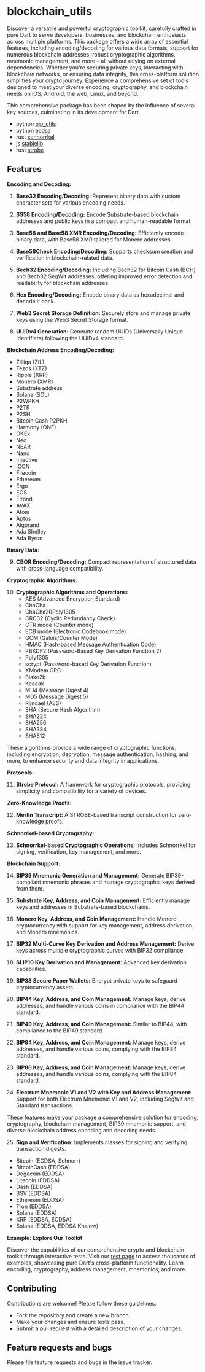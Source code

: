 # blockchain_utils

Discover a versatile and powerful cryptographic toolkit, carefully crafted in pure Dart to serve developers, businesses, and blockchain enthusiasts across multiple platforms. This package offers a wide array of essential features, including encoding/decoding for various data formats, support for numerous blockchain addresses, robust cryptographic algorithms, mnemonic management, and more – all without relying on external dependencies. Whether you're securing private keys, interacting with blockchain networks, or ensuring data integrity, this cross-platform solution simplifies your crypto journey. Experience a comprehensive set of tools designed to meet your diverse encoding, cryptography, and blockchain needs on iOS, Android, the web, Linux, and beyond.

This comprehensive package has been shaped by the influence of several key sources, culminating in its development for Dart.

- python [bip_utils](https://github.com/ebellocchia/bip_utils)
- python [ecdsa](https://github.com/tlsfuzzer/python-ecdsa)
- rust [schnorrkel](https://github.com/w3f/schnorrkel)
- js [stablelib](https://github.com/StableLib/stablelib)
- rust [strobe](https://github.com/rozbb/strobe-rs)


## Features

**Encoding and Decoding:**

1. **Base32 Encoding/Decoding:** Represent binary data with custom character sets for various encoding needs.

2. **SS58 Encoding/Decoding:** Encode Substrate-based blockchain addresses and public keys in a compact and human-readable format.

3. **Base58 and Base58 XMR Encoding/Decoding:** Efficiently encode binary data, with Base58 XMR tailored for Monero addresses.

4. **Base58Check Encoding/Decoding:** Supports checksum creation and verification in blockchain-related data.

5. **Bech32 Encoding/Decoding:** Including Bech32 for Bitcoin Cash (BCH) and Bech32 SegWit addresses, offering improved error detection and readability for blockchain addresses.

6. **Hex Encoding/Decoding:** Encode binary data as hexadecimal and decode it back.

7. **Web3 Secret Storage Definition:** Securely store and manage private keys using the Web3 Secret Storage format.

8. **UUIDv4 Generation:** Generate random UUIDs (Universally Unique Identifiers) following the UUIDv4 standard.

**Blockchain Address Encoding/Decoding:**
   - Zilliqa (ZIL)
   - Tezos (XTZ)
   - Ripple (XRP)
   - Monero (XMR)
   - Substrate address
   - Solana (SOL)
   - P2WPKH
   - P2TR
   - P2SH
   - Bitcoin Cash P2PKH
   - Harmony (ONE)
   - OKEx
   - Neo
   - NEAR
   - Nano
   - Injective
   - ICON
   - Filecoin
   - Ethereum
   - Ergo
   - EOS
   - Elrond
   - AVAX
   - Atom
   - Aptos
   - Algorand
   - Ada Shelley
   - Ada Byron

**Binary Data:**

9. **CBOR Encoding/Decoding:** Compact representation of structured data with cross-language compatibility.

**Cryptographic Algorithms:**

10. **Cryptographic Algorithms and Operations:**
    - AES (Advanced Encryption Standard)
    - ChaCha
    - ChaCha20Poly1305
    - CRC32 (Cyclic Redundancy Check)
    - CTR mode (Counter mode)
    - ECB mode (Electronic Codebook mode)
    - GCM (Galois/Counter Mode)
    - HMAC (Hash-based Message Authentication Code)
    - PBKDF2 (Password-Based Key Derivation Function 2)
    - Poly1305
    - scrypt (Password-based Key Derivation Function)
    - XModem CRC
    - Blake2b
    - Keccak
    - MD4 (Message Digest 4)
    - MD5 (Message Digest 5)
    - Rijndael (AES)
    - SHA (Secure Hash Algorithm)
    - SHA224
    - SHA256
    - SHA384
    - SHA512

   These algorithms provide a wide range of cryptographic functions, including encryption, decryption, message authentication, hashing, and more, to enhance security and data integrity in applications.

**Protocols:**

11. **Strobe Protocol:** A framework for cryptographic protocols, providing simplicity and compatibility for a variety of devices.

**Zero-Knowledge Proofs:**

12. **Merlin Transcript:** A STROBE-based transcript construction for zero-knowledge proofs.

**Schnorrkel-based Cryptography:**

13. **Schnorrkel-based Cryptographic Operations:** Includes Schnorrkel for signing, verification, key management, and more.

**Blockchain Support:**

14. **BIP39 Mnemonic Generation and Management:** Generate BIP39-compliant mnemonic phrases and manage cryptographic keys derived from them.

15. **Substrate Key, Address, and Coin Management:** Efficiently manage keys and addresses in Substrate-based blockchains.

16. **Monero Key, Address, and Coin Management:** Handle Monero cryptocurrency with support for key management, address derivation, and Monero mnemonics.

17. **BIP32 Multi-Curve Key Derivation and Address Management:** Derive keys across multiple cryptographic curves with BIP32 compliance.

18. **SLIP10 Key Derivation and Management:** Advanced key derivation capabilities.

19. **BIP38 Secure Paper Wallets:** Encrypt private keys to safeguard cryptocurrency assets.

20. **BIP44 Key, Address, and Coin Management:** Manage keys, derive addresses, and handle various coins in compliance with the BIP44 standard.

21. **BIP49 Key, Address, and Coin Management:** Similar to BIP44, with compliance to the BIP49 standard.

22. **BIP84 Key, Address, and Coin Management:** Manage keys, derive addresses, and handle various coins, complying with the BIP84 standard.

23. **BIP86 Key, Address, and Coin Management:** Manage keys, derive addresses, and handle various coins, complying with the BIP84 standard.

24. **Electrum Mnemonic V1 and V2 with Key and Address Management:** Support for both Electrum Mnemonic V1 and V2, including SegWit and Standard transactions.

These features make your package a comprehensive solution for encoding, cryptography, blockchain management, BIP39 mnemonic support, and diverse blockchain address encoding and decoding needs.

25. **Sign and Verification:** Implements classes for signing and verifying transaction digests.
   - Bitcoin (ECDSA, Schnorr)
   - BitcoinCash (EDDSA)
   - Dogecoin (EDDSA)
   - Litecoin (EDDSA)
   - Dash (EDDSA)
   - BSV (EDDSA)
   - Ethereum (EDDSA)
   - Tron (EDDSA)
   - Solana (EDDSA)
   - XRP (EDDSA, ECDSA)
   - Solana (EDDSA, EDDSA Khalow)

**Example: Explore Our Toolkit**

Discover the capabilities of our comprehensive crypto and blockchain toolkit through interactive tests. Visit our [test page](https://github.com/mrtnetwork/blockchain_utils/tree/main/test) to access thousands of examples, showcasing pure Dart's cross-platform functionality. Learn encoding, cryptography, address management, mnemonics, and more.


## Contributing

Contributions are welcome! Please follow these guidelines:
 - Fork the repository and create a new branch.
 - Make your changes and ensure tests pass.
 - Submit a pull request with a detailed description of your changes.

## Feature requests and bugs #

Please file feature requests and bugs in the issue tracker.


